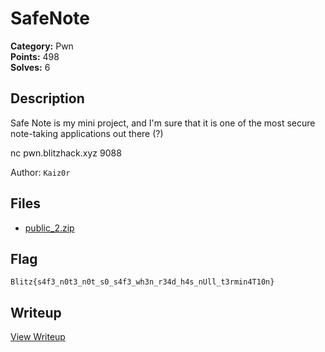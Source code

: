 # SafeNote

**Category:** Pwn  
**Points:** 498  
**Solves:** 6  

## Description

Safe Note is my mini project, and I'm sure that it is one of the most secure note-taking applications out there (?)

nc pwn.blitzhack.xyz 9088

Author: `Kaiz0r`

## Files

- [public_2.zip](https://github.com/1nv1sibl3/BlitzCTF-2025/blob/main/files/e551b8dad2a72f83307bb55cab532836/public_2.zip)

## Flag

`Blitz{s4f3_n0t3_n0t_s0_s4f3_wh3n_r34d_h4s_nUll_t3rmin4T10n}`

## Writeup

[View Writeup](https://github.com/1nv1sibl3/BlitzCTF-2025/blob/main/writeups/SafeNote_writeup.md)
